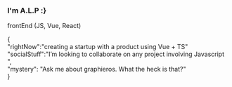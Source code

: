 ### I'm A.L.P :}

frontEnd (JS, Vue, React)

{
  <br> 
  "rightNow":"creating a startup with a product using Vue + TS"<br>
  "socialStuff":"I’m looking to collaborate on any project involving Javascript ",<br>
  "mystery": "Ask me about graphieros. What the heck is that?"
  <br>
}
